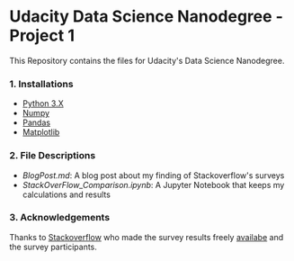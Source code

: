 # Udacity Data Science Nanodegree - Project 1
This Repository contains the files for Udacity's Data Science Nanodegree.

### 1. Installations
- [Python 3.X](https://www.python.org/downloads/)
- [Numpy](https://pypi.org/project/numpy/)
- [Pandas](https://pypi.org/project/pandas/)
- [Matplotlib](https://pypi.org/project/matplotlib/)

### 2. File Descriptions
- *BlogPost.md*: A blog post about my finding of Stackoverflow's surveys
- *StackOverFlow_Comparison.ipynb*: A Jupyter Notebook that keeps my calculations and results

### 3. Acknowledgements
Thanks to [Stackoverflow](https://stackoverflow.com/) who made the survey results freely [availabe](https://insights.stackoverflow.com/survey) and the survey participants.
